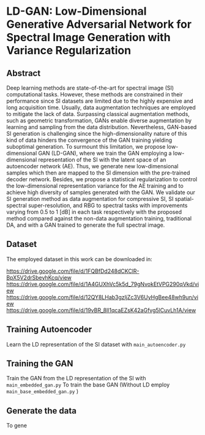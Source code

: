# LD-GAN: Low-Dimensional Generative Adversarial Network for Spectral Image Generation with Variance Regularization

## Abstract

Deep learning methods are state-of-the-art for spectral image (SI) computational tasks. However, these methods are constrained in their performance since SI datasets are limited due to the highly expensive and long acquisition time. Usually, data augmentation techniques are employed to mitigate the lack of data. Surpassing classical augmentation methods, such as geometric transformation, GANs enable diverse augmentation by learning and sampling from the data distribution. Nevertheless, GAN-based SI generation is challenging since the high-dimensionality nature of this kind of data hinders the convergence of the GAN training yielding suboptimal generation. To surmount this limitation, we propose low-dimensional GAN (LD-GAN), where we train the GAN employing a low-dimensional representation of the SI with the latent space of an autoencoder network (AE). Thus, we generate new low-dimensional samples which then are mapped to the SI dimension with the pre-trained decoder network. Besides, we propose a statistical regularization to control the low-dimensional representation variance for the AE training and to achieve high diversity of samples generated with the GAN. We validate our SI generation method as data augmentation for compressive SI, SI spatial-spectral super-resolution, and RBG to spectral tasks with improvements varying from 0.5 to 1 [dB] in each task respectively with the proposed method compared against the non-data augmentation training, traditional DA, and with a GAN trained to generate the full spectral image.


## Dataset

The employed dataset in this work can be downloaded in:

https://drive.google.com/file/d/1FQBfDd248dCKClR-BpX5V2drSbeyhKcq/view
https://drive.google.com/file/d/1A4GUXhVc5k5d_79gNvokEtVPG290qVkd/view
https://drive.google.com/file/d/12QY8LHab3gzljZc3V6UyHgBee48wh9un/view
https://drive.google.com/file/d/19vBR_8Il1qcaEZsK42aGfvg5lCuvLh1A/view 

## Training Autoencoder

Learn the LD representation of the SI dataset with `main_autoencoder.py` 

## Training the GAN 

Train the GAN from the LD representation of the SI with `main_embedded_gan.py` 
To train the base GAN (Without LD employ `main_base_embedded_gan.py` )

## Generate the data 
To gene
